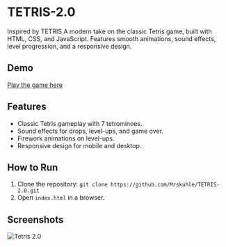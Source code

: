 # TETRIS-2.0
Inspired by TETRIS 
A modern take on the classic Tetris game, built with HTML, CSS, and JavaScript. Features smooth animations, sound effects, level progression, and a responsive design.

## Demo
[Play the game here](https://mrskuhle.github.io/TETRIS-2.0/)

## Features
- Classic Tetris gameplay with 7 tetrominoes.
- Sound effects for drops, level-ups, and game over.
- Firework animations on level-ups.
- Responsive design for mobile and desktop.

## How to Run
1. Clone the repository: `git clone https://github.com/Mrskuhle/TETRIS-2.0.git`
2. Open `index.html` in a browser.

## Screenshots
![Tetris 2.0](images/tetris-screenshot.jpg)



